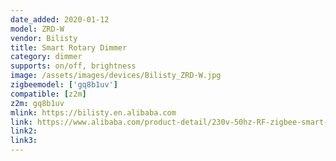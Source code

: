 ```yaml
---
date_added: 2020-01-12
model: ZRD-W
vendor: Bilisty
title: Smart Rotary Dimmer
category: dimmer
supports: on/off, brightness
image: /assets/images/devices/Bilisty_ZRD-W.jpg
zigbeemodel: ['gq8b1uv']
compatible: [z2m]
z2m: gq8b1uv
mlink: https://bilisty.en.alibaba.com
link: https://www.alibaba.com/product-detail/230v-50hz-RF-zigbee-smart-triac_62245534120.html
link2: 
link3: 
---
```

